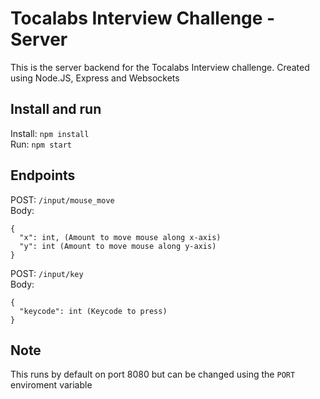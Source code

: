 # Tocalabs Interview Challenge - Server

This is the server backend for the Tocalabs Interview challenge.
Created using Node.JS, Express and Websockets

## Install and run

Install: `npm install`  
Run: `npm start`

## Endpoints

POST: `/input/mouse_move`
<br />
Body:
<br />
```
{
  "x": int, (Amount to move mouse along x-axis)
  "y": int (Amount to move mouse along y-axis)
} 
```

POST: `/input/key`
<br />
Body:
<br />
```
{
  "keycode": int (Keycode to press)
}
```

## Note

This runs by default on port 8080 but can be changed using the `PORT` enviroment variable